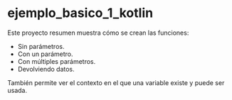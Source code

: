 # ejemplo_basico_1_kotlin

Este proyecto resumen muestra cómo se crean las funciones:
- Sin parámetros.
- Con un parámetro.
- Con múltiples parámetros.
- Devolviendo datos.

También permite ver el contexto en el que una variable existe y puede ser usada.
